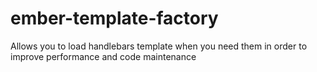 ember-template-factory
======================

Allows you to load handlebars template when you need them in order to improve performance and code maintenance
